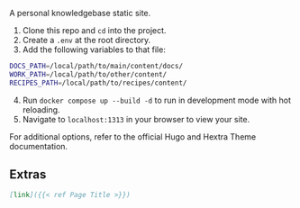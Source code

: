 A personal knowledgebase static site.

1. Clone this repo and `cd` into the project.
2. Create a `.env` at the root directory.
3. Add the following variables to that file:

```bash
DOCS_PATH=/local/path/to/main/content/docs/
WORK_PATH=/local/path/to/other/content/
RECIPES_PATH=/local/path/to/recipes/content/
```

4. Run `docker compose up --build -d` to run in development mode with hot reloading.
5. Navigate to `localhost:1313` in your browser to view your site.

For additional options, refer to the official Hugo and Hextra Theme documentation.

## Extras 

```markdown
[link]({{< ref Page Title >}})
```
